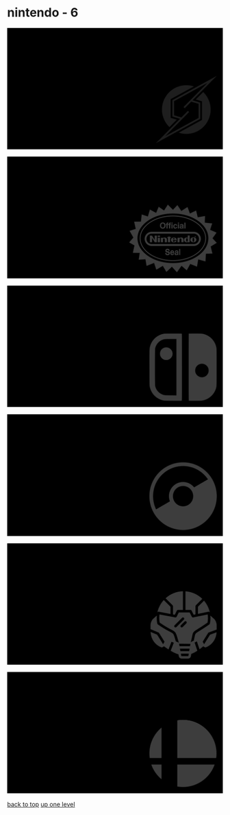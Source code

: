 # nintendo - 6
[![metroid_symbol_smash_bros_brawl.png](https://raw.githubusercontent.com/buckmanc/wallpapers/main/terminal/grey%20on%20black/little/nintendo/metroid_symbol_smash_bros_brawl.png "metroid_symbol_smash_bros_brawl.png")](https://raw.githubusercontent.com/buckmanc/wallpapers/main/terminal/grey%20on%20black/little/nintendo/metroid_symbol_smash_bros_brawl.png)

[![nintendo_official_seal.png](https://raw.githubusercontent.com/buckmanc/wallpapers/main/terminal/grey%20on%20black/little/nintendo/nintendo_official_seal.png "nintendo_official_seal.png")](https://raw.githubusercontent.com/buckmanc/wallpapers/main/terminal/grey%20on%20black/little/nintendo/nintendo_official_seal.png)

[![nintendo_switch_logo_without_text.png](https://raw.githubusercontent.com/buckmanc/wallpapers/main/terminal/grey%20on%20black/little/nintendo/nintendo_switch_logo_without_text.png "nintendo_switch_logo_without_text.png")](https://raw.githubusercontent.com/buckmanc/wallpapers/main/terminal/grey%20on%20black/little/nintendo/nintendo_switch_logo_without_text.png)

[![pokeball.png](https://raw.githubusercontent.com/buckmanc/wallpapers/main/terminal/grey%20on%20black/little/nintendo/pokeball.png "pokeball.png")](https://raw.githubusercontent.com/buckmanc/wallpapers/main/terminal/grey%20on%20black/little/nintendo/pokeball.png)

[![samus_helm.png](https://raw.githubusercontent.com/buckmanc/wallpapers/main/terminal/grey%20on%20black/little/nintendo/samus_helm.png "samus_helm.png")](https://raw.githubusercontent.com/buckmanc/wallpapers/main/terminal/grey%20on%20black/little/nintendo/samus_helm.png)

[![smash_ball.png](https://raw.githubusercontent.com/buckmanc/wallpapers/main/terminal/grey%20on%20black/little/nintendo/smash_ball.png "smash_ball.png")](https://raw.githubusercontent.com/buckmanc/wallpapers/main/terminal/grey%20on%20black/little/nintendo/smash_ball.png)



[back to top](#)
[up one level](/terminal/grey%20on%20black/little/README.MD)
